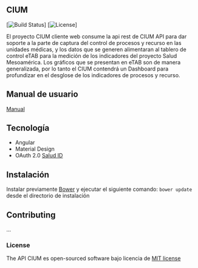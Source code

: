 ## CIUM

[![Build Status](https://travis-ci.org/laravel/framework.svg)]
[![License](https://poser.pugx.org/laravel/framework/license.svg)]

El proyecto CIUM cliente web consume la api rest de CIUM API para dar soporte a la parte de captura del control de procesos y recurso en las unidades médicas, y los datos que se generen alimentaran al tablero de control eTAB para la medición de los indicadores del proyecto Salud Mesoamérica. Los gráficos que se presentan en eTAB son de manera generalizada, por lo tanto el CIUM contendrá un Dashboard para profundizar en el desglose de los indicadores de procesos y recurso.

## Manual de usuario

[Manual]('assets/manual%20usuario')

## Tecnología
* Angular
* Material Design
* OAuth 2.0 [Salud ID]('http://id.saludchiapas.gob.mx')


## Instalación
Instalar previamente [Bower]('http://bower.io/') y ejecutar el siguiente comando: `bower update` desde el directorio de instalación

## Contributing

...

### License

The API CIUM es open-sourced software bajo licencia de [MIT license](http://opensource.org/licenses/MIT)
